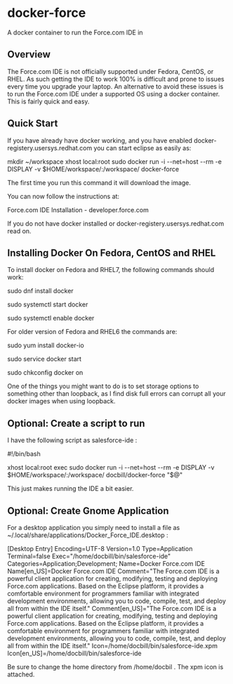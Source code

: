 # docker-force
A docker container to run the Force.com IDE in

## Overview

The Force.com IDE is not officially supported under Fedora, CentOS, or RHEL.   As such getting the IDE to work 100% is difficult and prone to issues every time you upgrade your laptop.   An alternative to avoid these issues is to run the Force.com IDE under a supported OS using a docker container.  This is fairly quick and easy.

 
## Quick Start

 

If you have already have docker working, and you have enabled docker-registery.usersys.redhat.com you can start eclipse as easily as:

 

mkdir ~/workspace
xhost local:root
sudo docker run -i --net=host --rm -e DISPLAY -v $HOME/workspace/:/workspace/ docker-force


The first time you run this command it will download the image.
 

You can now follow the instructions at:

Force.com IDE Installation - developer.force.com


If you do not have docker installed or docker-registery.usersys.redhat.com read on.

 
## Installing Docker On Fedora, CentOS and RHEL

 

To install docker on Fedora and RHEL7, the following commands should work:

 

sudo dnf install docker

sudo systemctl start docker

sudo systemctl enable docker

 

For older version of Fedora and RHEL6 the commands are:

 

sudo yum install docker-io

sudo service docker start

sudo chkconfig docker on



One of the things you might want to do is to set storage options to something other than loopback, as I find disk full errors can corrupt all your docker images when using loopback.

## Optional: Create a script to run

I have the following script as salesforce-ide :


#!/bin/bash

xhost local:root
exec sudo docker run -i --net=host --rm -e DISPLAY -v $HOME/workspace/:/workspace/ docbill/docker-force "$@"

This just makes running the IDE a bit easier.

## Optional: Create Gnome Application

For a desktop application you simply need to install a file as ~/.local/share/applications/Docker_Force_IDE.desktop :

[Desktop Entry]
Encoding=UTF-8
Version=1.0
Type=Application
Terminal=false
Exec="/home/docbill/bin/salesforce-ide"
Categories=Application;Development;
Name=Docker Force.com IDE
Name[en_US]=Docker Force.com IDE
Comment="The Force.com IDE is a powerful client application for creating, modifying, testing and deploying Force.com applications. Based on the Eclipse platform, it provides a comfortable environment for programmers familiar with integrated development environments, allowing you to code, compile, test, and deploy all from within the IDE itself."
Comment[en_US]="The Force.com IDE is a powerful client application for creating, modifying, testing and deploying Force.com applications. Based on the Eclipse platform, it provides a comfortable environment for programmers familiar with integrated development environments, allowing you to code, compile, test, and deploy all from within the IDE itself."
Icon=/home/docbill/bin/salesforce-ide.xpm
Icon[en_US]=/home/docbill/bin/salesforce-ide

Be sure to change the home directory from /home/docbil .   The xpm icon is attached.

